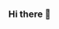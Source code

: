 ### Hi there 👋

<!--
**Karim12333/Karim12333** is a ✨ _special_ ✨ repository because its `README.md` (this file) appears on your GitHub profile.

Here are some ideas to get you started:

- 🔭 I’m currently working on software engineering
- 🌱 I’m currently learning web development using spring and angular/ mobile development using android studio and fastapi
- 👯 I’m looking to collaborate on multiple projects
- 🤔 I’m looking for help with programming
- 💬 Ask me about anything
- 📫 How to reach me: ...
- 😄 Pronouns: ...
- ⚡ Fun fact: ...
-->
